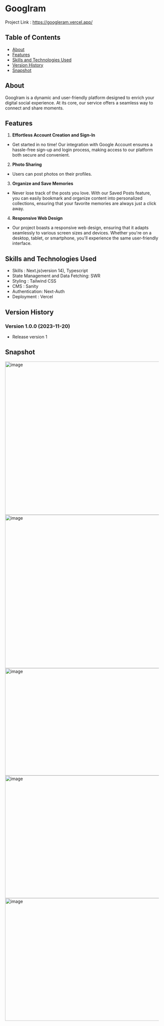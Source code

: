 # Googlram

Project Link : <https://googleram.vercel.app/>

## Table of Contents

- [About](#about)
- [Features](#features)
- [Skills and Technologies Used](#skills-and-technologies-used)
- [Version History](#version-history)
- [Snapshot](#snapshot)

## About

Googlram is a dynamic and user-friendly platform designed to enrich your digital social experience. At its core, our service offers a seamless way to connect and share moments.

## Features

1. **Effortless Account Creation and Sign-In**

- Get started in no time! Our integration with Google Account ensures a hassle-free sign-up and login process, making access to our platform both secure and convenient.

2. **Photo Sharing**

- Users can post photos on their profiles.

3. **Organize and Save Memories**

- Never lose track of the posts you love. With our Saved Posts feature, you can easily bookmark and organize content into personalized collections, ensuring that your favorite memories are always just a click away.

4. **Responsive Web Design**

- Our project boasts a responsive web design, ensuring that it adapts seamlessly to various screen sizes and devices. Whether you're on a desktop, tablet, or smartphone, you'll experience the same user-friendly interface.

## Skills and Technologies Used

- Skills : Next.js(version 14), Typescript
- State Management and Data Fetching: SWR
- Styling : Tailwind CSS
- CMS : Sanity
- Authentication: Next-Auth
- Deployment : Vercel

## Version History

### Version 1.0.0 (2023-11-20)

- Release version 1

## Snapshot

  <img src="https://velog.velcdn.com/images/tjdgus0528/post/aba65e07-a4b5-4551-a354-c31ab0478779/image.png" alt="image" width="700" height="500">
  <img src="https://velog.velcdn.com/images/tjdgus0528/post/5c430a85-7002-4629-9790-a57052e9333f/image.png" alt="image" width="700" height="500">
  <img src="https://velog.velcdn.com/images/tjdgus0528/post/a15f495a-fe86-4a8f-af55-71ad6c4b3185/image.png" alt="image" width="700" height="350">
  <img src="https://velog.velcdn.com/images/tjdgus0528/post/d5956da1-dd9b-467e-bdbb-2564ec63549f/image.png" alt="image" width="700" height="400">
  <img src="https://velog.velcdn.com/images/tjdgus0528/post/e3864f60-0020-47dd-8707-f8adabbf6228/image.png" alt="image" width="700" height="400">
